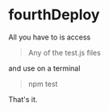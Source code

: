 # fourthDeploy
All you have to is access

>Any of the test.js files

and use on a terminal

>npm test

That's it.
